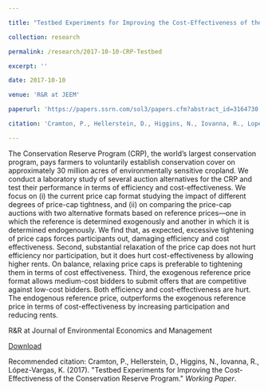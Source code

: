 ```yaml
---

title: "Testbed Experiments for Improving the Cost-Effectiveness of the Conservation Reserve Program"

collection: research

permalink: /research/2017-10-10-CRP-Testbed

excerpt: ''

date: 2017-10-10

venue: 'R&R at JEEM'

paperurl: 'https://papers.ssrn.com/sol3/papers.cfm?abstract_id=3164730'

citation: 'Cramton, P., Hellerstein, D., Higgins, N., Iovanna, R., Lopez Vargas, K. (2017). &quot;Testbed Experiments for Improving the Cost-Effectiveness of the Conservation Reserve Program.&quot; <i>Working Paper</i>.'

---
```

The Conservation Reserve Program (CRP), the world’s largest conservation program, pays farmers to voluntarily establish conservation cover on approximately 30 million acres of environmentally sensitive cropland. We conduct a laboratory study of several auction alternatives for the CRP and test their performance in terms of efficiency and cost-effectiveness. We focus on (i) the current price cap format studying the impact of different degrees of price-cap tightness, and (ii) on comparing the price-cap auctions with two alternative formats based on reference prices—one in which the reference is determined exogenously and another in which it is determined endogenously. We find that, as expected, excessive tightening of price caps forces participants out, damaging efficiency and cost effectiveness. Second, substantial relaxation of the price cap does not hurt efficiency nor participation, but it does hurt cost-effectiveness by allowing higher rents. On balance, relaxing price caps is preferable to tightening them in terms of cost effectiveness. Third, the exogenous reference price format allows medium-cost bidders to submit offers that are competitive against low-cost bidders. Both efficiency and cost-effectiveness are hurt. The endogenous reference price, outperforms the exogenous reference price in terms of cost-effectiveness by increasing participation and reducing rents.

R&R at Journal of Environmental Economics and Management 

[Download](https://papers.ssrn.com/sol3/papers.cfm?abstract_id=3164730)

Recommended citation: Cramton, P., Hellerstein, D., Higgins, N., Iovanna, R., López-Vargas, K. (2017). &quot;Testbed Experiments for Improving the Cost-Effectiveness of the Conservation Reserve Program.&quot; <i>Working Paper</i>.
